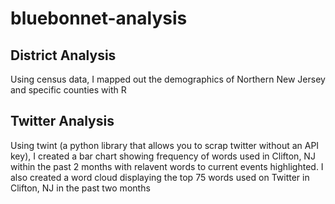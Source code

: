 # bluebonnet-analysis

## District Analysis

Using census data, I mapped out the demographics of Northern New Jersey and specific counties with R

## Twitter Analysis

Using twint (a python library that allows you to scrap twitter without an API key), I created a bar chart showing frequency of words used in Clifton, NJ within the past 2 months with relavent words to current events highlighted. I also created a word cloud displaying the top 75 words used on Twitter in Clifton, NJ in the past two months
